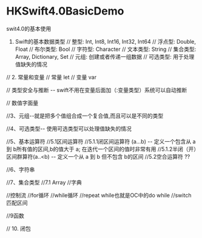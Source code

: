 # HKSwift4.0BasicDemo
swit4.0的基本使用 

1. Swift的基本数据类型
// 整型: Int, Int8, Int16, Int32, Int64
// 浮点型: Double, Float
// 布尔类型: Bool
// 字符型: Character
// 文本类型: String
// 集合类型: Array, Dictionary, Set
// 元组: 创建或者传递一组数据
// 可选类型: 用于处理值缺失的情况


// 2. 常量和变量
// 常量 let
// 变量 var

// 类型安全与推断 -- swift不用在变量后面加（:变量类型）系统可以自动推断

// 数值字面量

//3、元组--就是把多个值组合成一个复合值,而且可以是不同的类型

//4、可选类型-- 使用可选类型可以处理值缺失的情况

//5、基本运算符
//5.1区间运算符
//5.1.1闭区间运算符 (a...b) -- 定义一个包含从 a到 b所有值的区间,b的值大于 a; 在迭代一个区间的值时非常有用
//5.1.2半闭（开）区间群算符(a..<b) -- 定义一个从 a 到 b 但不包含 b的区间
//5.2空合运算符 ??

//6、字符串

//7、集合类型
//7.1 Array
//字典

//控制流
//for循环
//while循环
//repeat while也就是OC中的do while
//switch 匹配区间

//9函数

// 10. 闭包

